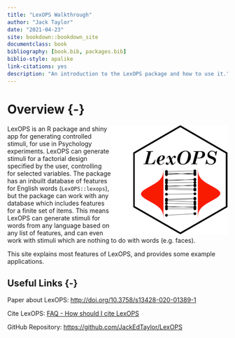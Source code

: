 ```yaml
--- 
title: "LexOPS Walkthrough"
author: "Jack Taylor"
date: "2021-04-23"
site: bookdown::bookdown_site
documentclass: book
bibliography: [book.bib, packages.bib]
biblio-style: apalike
link-citations: yes
description: "An introduction to the LexOPS package and how to use it."
---
```




# Overview {-}

<img src="images/hex-250.png" align="right" style="padding-left:50px;background-color:white" />

LexOPS is an R package and shiny app for generating controlled stimuli, for use in Psychology experiments. LexOPS can generate stimuli for a factorial design specified by the user, controlling for selected variables. The package has an inbuilt database of features for English words (`LexOPS::lexops`), but the package can work with any database which includes features for a finite set of items. This means LexOPS can generate stimuli for words from any language based on any list of features, and can even work with stimuli which are nothing to do with words (e.g. faces).

This site explains most features of LexOPS, and provides some example applications.

## Useful Links {-}

<i class="fa fa-file-pdf-o"></i> Paper about LexOPS: http://doi.org/10.3758/s13428-020-01389-1

<i class="fa fa-quote-left"></i> Cite LexOPS: [FAQ - How should I cite LexOPS](faq.html#how-should-i-cite-lexops)

<i class="fa fa-github"></i> GitHub Repository: https://github.com/JackEdTaylor/LexOPS

